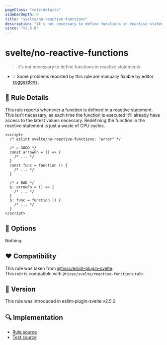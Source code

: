 ```yaml
---
pageClass: "rule-details"
sidebarDepth: 0
title: "svelte/no-reactive-functions"
description: "it's not necessary to define functions in reactive statements"
since: "v2.5.0"
---
```


# svelte/no-reactive-functions

> it's not necessary to define functions in reactive statements

- :bulb: Some problems reported by this rule are manually fixable by editor [suggestions](https://eslint.org/docs/developer-guide/working-with-rules#providing-suggestions).

## :book: Rule Details

This rule reports whenever a function is defined in a reactive statement. This isn't necessary, as each time the function is executed it'll already have access to the latest values necessary. Redefining the function in the reactive statement is just a waste of CPU cycles.

<ESLintCodeBlock>

<!--eslint-skip-->

```svelte
<script>
  /* eslint svelte/no-reactive-functions: "error" */

  /* ✓ GOOD */
  const arrowFn = () => {
    /* ... */
  }
  const func = function () {
    /* ... */
  }

  /* ✗ BAD */
  $: arrowFn = () => {
    /* ... */
  }
  $: func = function () {
    /* ... */
  }
</script>
```

</ESLintCodeBlock>

## :wrench: Options

Nothing

## :heart: Compatibility

This rule was taken from [@tivac/eslint-plugin-svelte].  
This rule is compatible with `@tivac/svelte/reactive-functions` rule.

[@tivac/eslint-plugin-svelte]: https://github.com/tivac/eslint-plugin-svelte/

## :rocket: Version

This rule was introduced in eslint-plugin-svelte v2.5.0

## :mag: Implementation

- [Rule source](https://github.com/ota-meshi/eslint-plugin-svelte/blob/main/src/rules/no-reactive-functions.ts)
- [Test source](https://github.com/ota-meshi/eslint-plugin-svelte/blob/main/tests/src/rules/no-reactive-functions.ts)
